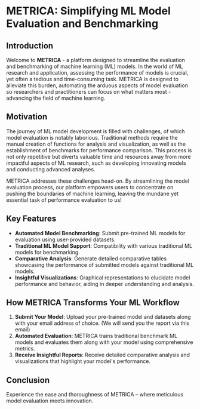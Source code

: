 # METRICA: Simplifying ML Model Evaluation and Benchmarking

## Introduction

Welcome to **METRICA** - a platform designed to streamline the evaluation and benchmarking of machine learning (ML) models. In the world of ML research and application, assessing the performance of models is crucial, yet often a tedious and time-consuming task. METRICA is designed to alleviate this burden, automating
the arduous aspects of model evaluation so researchers and practitioners can focus on what matters most - advancing the field of machine learning.

## Motivation

The journey of ML model development is filled with challenges, of which model evaluation is notably laborious. Traditional methods require the manual creation of
functions for analysis and visualization, as well as the establishment of benchmarks for performance comparison. This process is not only repetitive but diverts
valuable time and resources away from more impactful aspects of ML research, such as developing innovating models and conducting advanced analyses.

METRICA addresses these challenges head-on. By streamlining the model evaluation process, our platform empowers users to concentrate on pushing the boundaries of
machine learning, leaving the mundane yet essential task of performance evaluation to us!

## Key Features

- **Automated Model Benchmarking**: Submit pre-trained ML models for evaluation using user-provided datasets.
- **Traditional ML Model Support**: Compatibility with various traditional ML models for benchmarking.
- **Comparative Analysis**: Generate detailed comparative tables showcasing the performance of submitted models against traditional ML models.
- **Insightful Visualizations**: Graphical representations to elucidate model performance and behavior, aiding in deeper understanding and analysis.

## How METRICA Transforms Your ML Workflow

1. **Submit Your Model**: Upload your pre-trained model and datasets along with your email address of choice. (We will send you the report via this email)
2. **Automated Evaluation**: METRICA trains traditional benchmark ML models and evaluates them along with your model using comprehensive metrics.
3. **Receive Insightful Reports**: Receive detailed comparative analysis and visualizations that highlight your model's performance.


## Conclusion

Experience the ease and thoroughness of METRICA – where meticulous model evaluation meets innovation.
